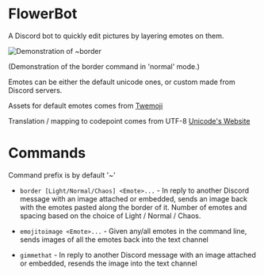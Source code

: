 # FlowerBot
A Discord bot to quickly edit pictures by layering emotes on them.

![Demonstration of ~border](https://i.imgur.com/K4Ouy0u.png)

(Demonstration of the border command in 'normal' mode.)

Emotes can be either the default unicode ones, or custom made from Discord servers.

Assets for default emotes comes from [Twemoji](https://github.com/twitter/twemoji) 

Translation / mapping to codepoint comes from UTF-8 [Unicode's Website](https://unicode.org/Public/emoji/13.1/emoji-test.txt)

# Commands
Command prefix is by default '~'

* `border [Light/Normal/Chaos] <Emote>...` - In reply to another Discord message with an image attached or embedded, sends an image back with the emotes pasted along the border of it. Number of emotes and spacing based on the choice of Light / Normal / Chaos.

* `emojitoimage <Emote>...` - Given any/all emotes in the command line, sends images of all the emotes back into the text channel

* `gimmethat` - In reply to another Discord message with an image attached or embedded, resends the image into the text channel

